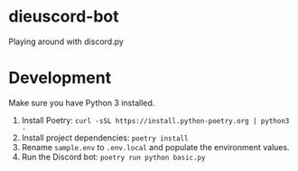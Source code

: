 # dieuscord-bot

Playing around with discord.py

# Development

Make sure you have Python 3 installed.

1. Install Poetry:
   `curl -sSL https://install.python-poetry.org | python3 -`
2. Install project dependencies: `poetry install`
3. Rename `sample.env` to `.env.local` and populate the environment values.
4. Run the Discord bot: `poetry run python basic.py`
